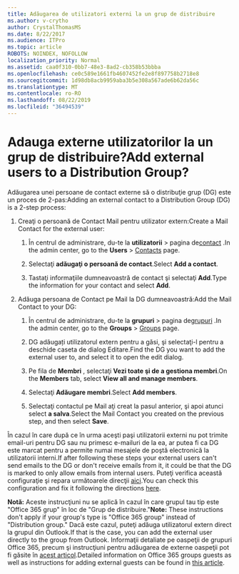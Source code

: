 ```yaml
---
title: Adăugarea de utilizatori externi la un grup de distribuire
ms.author: v-crytho
author: CrystalThomasMS
ms.date: 8/22/2017
ms.audience: ITPro
ms.topic: article
ROBOTS: NOINDEX, NOFOLLOW
localization_priority: Normal
ms.assetid: caa0f310-0bb7-48e3-8ad2-cb358b53bbba
ms.openlocfilehash: ce0c589e1661fb4607452fe2e8f897758b2718e8
ms.sourcegitcommit: 1d98db8acb9959aba3b5e308a567ade6b62da56c
ms.translationtype: MT
ms.contentlocale: ro-RO
ms.lasthandoff: 08/22/2019
ms.locfileid: "36494539"
---
```

# <a name="add-external-users-to-a-distribution-group"></a><span data-ttu-id="6cacf-102">Adauga externe utilizatorilor la un grup de distribuire?</span><span class="sxs-lookup"><span data-stu-id="6cacf-102">Add external users to a Distribution Group?</span></span>

<span data-ttu-id="6cacf-103">Adăugarea unei persoane de contact externe să o distribuţie grup (DG) este un proces de 2-pas:</span><span class="sxs-lookup"><span data-stu-id="6cacf-103">Adding an external contact to a Distribution Group (DG) is a 2-step process:</span></span>
  
1. <span data-ttu-id="6cacf-104">Creaţi o persoană de Contact Mail pentru utilizator extern:</span><span class="sxs-lookup"><span data-stu-id="6cacf-104">Create a Mail Contact for the external user:</span></span>
    
    1. <span data-ttu-id="6cacf-105">În centrul de administrare, du-te la **utilizatorii** > pagina de[contact](https://admin.microsoft.com/adminportal/home#/Contact) .</span><span class="sxs-lookup"><span data-stu-id="6cacf-105">In the admin center, go to the **Users** > [Contacts](https://admin.microsoft.com/adminportal/home#/Contact) page.</span></span> 
    
    2. <span data-ttu-id="6cacf-106">Selectaţi **adăugaţi o persoană de contact**.</span><span class="sxs-lookup"><span data-stu-id="6cacf-106">Select **Add a contact**.</span></span>
    
    3. <span data-ttu-id="6cacf-107">Tastaţi informaţiile dumneavoastră de contact şi selectaţi **Add**.</span><span class="sxs-lookup"><span data-stu-id="6cacf-107">Type the information for your contact and select **Add**.</span></span>
    
2. <span data-ttu-id="6cacf-108">Adăuga persoana de Contact pe Mail la DG dumneavoastră:</span><span class="sxs-lookup"><span data-stu-id="6cacf-108">Add the Mail Contact to your DG:</span></span>
    
    1. <span data-ttu-id="6cacf-109">În centrul de administrare, du-te la **grupuri** > pagina de[grupuri](https://admin.microsoft.com/adminportal/home#/groups) .</span><span class="sxs-lookup"><span data-stu-id="6cacf-109">In the admin center, go to the **Groups** > [Groups](https://admin.microsoft.com/adminportal/home#/groups) page.</span></span> 
    
    2. <span data-ttu-id="6cacf-110">DG adăugați utilizatorul extern pentru a găsi, şi selectaţi-l pentru a deschide caseta de dialog Editare.</span><span class="sxs-lookup"><span data-stu-id="6cacf-110">Find the DG you want to add the external user to, and select it to open the edit dialog.</span></span>
    
    3. <span data-ttu-id="6cacf-111">Pe fila de **Membri** , selectaţi **Vezi toate şi de a gestiona membri**.</span><span class="sxs-lookup"><span data-stu-id="6cacf-111">On the **Members** tab, select **View all and manage members**.</span></span> 
    
    4. <span data-ttu-id="6cacf-112">Selectaţi **Adăugare membri**.</span><span class="sxs-lookup"><span data-stu-id="6cacf-112">Select **Add members**.</span></span>
    
    5. <span data-ttu-id="6cacf-113">Selectaţi contactul pe Mail aţi creat la pasul anterior, şi apoi atunci select **a salva**.</span><span class="sxs-lookup"><span data-stu-id="6cacf-113">Select the Mail Contact you created on the previous step, and then select **Save**.</span></span>
    
<span data-ttu-id="6cacf-114">În cazul în care după ce în urma aceşti paşi utilizatorii externi nu pot trimite email-uri pentru DG sau nu primesc e-mailuri de la ea, ar putea fi ca DG este marcat pentru a permite numai mesajele de poştă electronică la utilizatorii interni.</span><span class="sxs-lookup"><span data-stu-id="6cacf-114">If after following these steps your external users can't send emails to the DG or don't receive emails from it, it could be that the DG is marked to only allow emails from internal users.</span></span> <span data-ttu-id="6cacf-115">Puteţi verifica această configuraţie şi repara următoarele direcţii [aici](https://support.office.com/article/Fix-email-delivery-issues-for-error-code-5-7-133-in-Office-365-991abc19-7756-438f-abcb-39f69b80f284.aspx).</span><span class="sxs-lookup"><span data-stu-id="6cacf-115">You can check this configuration and fix it following the directions [here](https://support.office.com/article/Fix-email-delivery-issues-for-error-code-5-7-133-in-Office-365-991abc19-7756-438f-abcb-39f69b80f284.aspx).</span></span>
  
 <span data-ttu-id="6cacf-116">**Notă:** Aceste instrucţiuni nu se aplică în cazul în care grupul tau tip este "Office 365 grup" în loc de "Grup de distribuire."</span><span class="sxs-lookup"><span data-stu-id="6cacf-116">**Note:** These instructions don't apply if your group's type is "Office 365 group" instead of "Distribution group."</span></span> <span data-ttu-id="6cacf-117">Dacă este cazul, puteţi adăuga utilizatorul extern direct la grupul din Outlook.</span><span class="sxs-lookup"><span data-stu-id="6cacf-117">If that is the case, you can add the external user directly to the group from Outlook.</span></span> <span data-ttu-id="6cacf-118">Informaţii detaliate pe oaspeţii de grupuri Office 365, precum şi instrucţiuni pentru adăugarea de externe oaspeţii pot fi găsite în [acest articol](https://support.office.com/article/Guest-access-in-Office-365-Groups-bfc7a840-868f-4fd6-a390-f347bf51aff6.aspx).</span><span class="sxs-lookup"><span data-stu-id="6cacf-118">Detailed information on Office 365 groups guests as well as instructions for adding external guests can be found in [this article](https://support.office.com/article/Guest-access-in-Office-365-Groups-bfc7a840-868f-4fd6-a390-f347bf51aff6.aspx).</span></span>
  